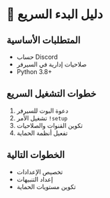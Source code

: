 # 🚀 دليل البدء السريع

## المتطلبات الأساسية
- حساب Discord
- صلاحيات إدارية في السيرفر
- Python 3.8+

## خطوات التشغيل السريع
1. دعوة البوت للسيرفر
2. تشغيل الأمر `!setup`
3. تكوين القنوات والصلاحيات
4. تفعيل أنظمة الحماية

## الخطوات التالية
- تخصيص الإعدادات
- إعداد التنبيهات
- تكوين مستويات الحماية